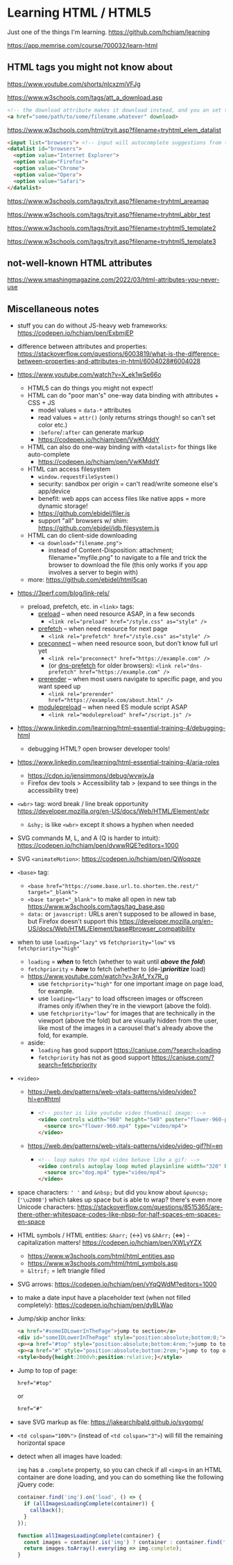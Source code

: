 # Learning HTML / HTML5

Just one of the things I'm learning. <https://github.com/hchiam/learning>

<https://app.memrise.com/course/700032/learn-html>

## HTML tags you might not know about

<https://www.youtube.com/shorts/nIcxzmiVFJg>

<https://www.w3schools.com/tags/att_a_download.asp>

```html
<!-- the download attribute makes it download instead, and you an set the custom file name with download="custom.name" -->
<a href="some/path/to/some/filename.whatever" download>
```

<https://www.w3schools.com/html/tryit.asp?filename=tryhtml_elem_datalist>

```html
<input list="browsers"> <!-- input will autocomplete suggestions from the datalist options (not forced) -->
<datalist id="browsers">
  <option value="Internet Explorer">
  <option value="Firefox">
  <option value="Chrome">
  <option value="Opera">
  <option value="Safari">
</datalist>
```

<https://www.w3schools.com/tags/tryit.asp?filename=tryhtml_areamap>

<https://www.w3schools.com/tags/tryit.asp?filename=tryhtml_abbr_test>

<https://www.w3schools.com/tags/tryit.asp?filename=tryhtml5_template2>

<https://www.w3schools.com/tags/tryit.asp?filename=tryhtml5_template3>

## not-well-known HTML attributes

<https://www.smashingmagazine.com/2022/03/html-attributes-you-never-use>

## Miscellaneous notes

- stuff you can do without JS-heavy web frameworks: <https://codepen.io/hchiam/pen/ExbmjEP>

- difference between attributes and properties: <https://stackoverflow.com/questions/6003819/what-is-the-difference-between-properties-and-attributes-in-html/6004028#6004028>

- <https://www.youtube.com/watch?v=X_ek1wSe66o>
  - HTML5 can do things you might not expect!
  - HTML can do "poor man's" one-way data binding with attributes + CSS + JS
    - model values = `data-*` attributes
    - read values = `attr()` (only returns strings though! so can't set color etc.)
    - `:before`/`:after` can generate markup
    - <https://codepen.io/hchiam/pen/VwKMddY>
  - HTML can also do one-way binding with `<datalist>` for things like auto-complete
    - <https://codepen.io/hchiam/pen/VwKMddY>
  - HTML can access filesystem
    - `window.requestFileSystem()`
    - security: sandbox per origin = can't read/write someone else's app/device
    - benefit: web apps can access files like native apps = more dynamic storage!
    - <https://github.com/ebidel/filer.js>
    - support "all" browsers w/ shim: <https://github.com/ebidel/idb.filesystem.js>
  - HTML can do client-side downloading
    - `<a download="filename.png">`
      - instead of Content-Disposition: attachment; filename="myfile.png" to navigate to a file and trick the browser to download the file (this only works if you app involves a server to begin with)
  - more: <https://github.com/ebidel/html5can>
- <https://3perf.com/blog/link-rels/>
  - preload, prefetch, etc. in `<link>` tags:
    - [preload](https://3perf.com/blog/link-rels/#preload) – when need resource ASAP, in a few seconds
      - `<link rel="preload" href="/style.css" as="style" />`
    - [prefetch](https://3perf.com/blog/link-rels/#prefetch) – when need resource for next page
      - `<link rel="prefetch" href="/style.css" as="style" />`
    - [preconnect](https://3perf.com/blog/link-rels/#preconnect) – when need resource soon, but don’t know full url yet
      - `<link rel="preconnect" href="https://example.com" />`
      - (or [dns-prefetch](https://3perf.com/blog/link-rels/#dns-prefetch) for older browsers): `<link rel="dns-prefetch" href="https://example.com" />`
    - [prerender](https://3perf.com/blog/link-rels/#prerender) – when most users navigate to specific page, and you want speed up
      - `<link rel="prerender" href="https://example.com/about.html" />`
    - [modulepreload](https://3perf.com/blog/link-rels/#modulepreload) – when need ES module script ASAP
      - `<link rel="modulepreload" href="/script.js" />`
- <https://www.linkedin.com/learning/html-essential-training-4/debugging-html>
  - debugging HTML? open browser developer tools!
- <https://www.linkedin.com/learning/html-essential-training-4/aria-roles>
  - <https://cdpn.io/jensimmons/debug/wvwjxJa>
  - Firefox dev tools > Accessibility tab > (expand to see things in the accessibility tree)
- `<wbr>` tag: word break / line break opportunity <https://developer.mozilla.org/en-US/docs/Web/HTML/Element/wbr>
  - `&shy;` is like `<wbr>` except it shows a hyphen when needed
- SVG commands M, L, and A (Q is harder to intuit): <https://codepen.io/hchiam/pen/dywwRQE?editors=1000>
- SVG `<animateMotion>`: <https://codepen.io/hchiam/pen/QWoqqze>
- `<base>` tag:
  - `<base href="https://some.base.url.to.shorten.the.rest/" target="_blank">`
  - `<base target="_blank">` to make all open in new tab <https://www.w3schools.com/tags/tag_base.asp>
  - `data:` or `javascript:` URLs aren't supposed to be allowed in base, but Firefox doesn't support this <https://developer.mozilla.org/en-US/docs/Web/HTML/Element/base#browser_compatibility>

- when to use `loading="lazy"` vs `fetchpriority="low"` vs `fetchpriority="high"`
  - `loading` = **_when_** to fetch (whether to wait until **_above the fold_**)
  - `fetchpriority` = **_how_** to fetch (whether to (de-)**_prioritize_** load)
  - <https://www.youtube.com/watch?v=3rAf_Yx7R_g>
    - use `fetchpriority="high"` for one important image on page load, for example.
    - use `loading="lazy"` to load offscreen images or offscreen iframes only if/when they're in the viewport (above the fold).
    - use `fetchpriority="low"` for images that are technically in the viewport (above the fold) but are visually hidden from the user, like most of the images in a carousel that's already above the fold, for example.
  - aside:
    - `loading` has good support <https://caniuse.com/?search=loading>
    - `fetchpriority` has not as good support <https://caniuse.com/?search=fetchpriority>

- `<video>`
  - <https://web.dev/patterns/web-vitals-patterns/video/video?hl=en#html>

    - ```html
      <!-- poster is like youtube video thumbnail image: -->
      <video controls width="960" height="540" poster="flower-960-poster.png">
        <source src="flower-960.mp4" type="video/mp4">
      </video>
      ```

  - <https://web.dev/patterns/web-vitals-patterns/video/video-gif?hl=en>

    - ```html
      <!-- loop makes the mp4 video behave like a gif: -->
      <video controls autoplay loop muted playsinline width="320" height="240">
        <source src="dog.mp4" type="video/mp4">
      </video>
      ```

- space characters: `' '` and `&nbsp;` but did you know about `&puncsp;` (`'\u2008'`) which takes up space but is able to wrap? there's even more Unicode characters: <https://stackoverflow.com/questions/8515365/are-there-other-whitespace-codes-like-nbsp-for-half-spaces-em-spaces-en-space>

- HTML symbols / HTML entities: `&harr;` (↔) vs `&hArr;` (⇔) - capitalization matters! <https://codepen.io/hchiam/pen/XWLyYZX>
  - <https://www.w3schools.com/html/html_entities.asp>
  - <https://www.w3schools.com/html/html_symbols.asp>
  - `&ltrif;` = left triangle filled

- SVG arrows: <https://codepen.io/hchiam/pen/vYqQWdM?editors=1000>

- to make a date input have a placeholder text (when not filled completely): <https://codepen.io/hchiam/pen/dyBLWao>

- Jump/skip anchor links:

  ```html
  <a href="#someIDLowerInThePage">jump to section</a>
  <div id="someIDLowerInThePage" style="position:absolute;bottom:0;">you jumped to me!</div>
  <p><a href="#top" style="position:absolute;bottom:4rem;">jump to top of page</a></p>
  <p><a href="#" style="position:absolute;bottom:2rem;">jump to top of page too!</a></p>
  <style>body{height:200dvh;position:relative;}</style>
  ```

- Jump to top of page:

  ```html
  href="#top"
  ```

  or

  ```html
  href="#"
  ```

- save SVG markup as file: <https://jakearchibald.github.io/svgomg/>

- `<td colspan="100%">` (instead of `<td colspan="3">`) will fill the remaining horizontal space

- detect when all images have loaded:

  `img` has a `.complete` property, so you can check if all `<img>`s in an HTML container are done loading, and you can do something like the following jQuery code:
  
  ```js
  container.find('img').on('load', () => {
    if (allImagesLoadingComplete(container)) {
      callback();
    }
  });
  
  function allImagesLoadingComplete(container) {
    const images = container.is('img') ? container : container.find('img');
    return images.toArray().every(img => img.complete);
  }
  ```
